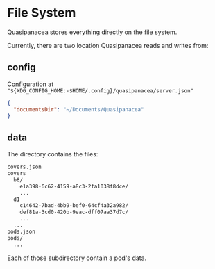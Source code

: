 # File System

Quasipanacea stores everything directly on the file system.

Currently, there are two location Quasipanacea reads and writes from:

## config

Configuration at `"${XDG_CONFIG_HOME:-$HOME/.config}/quasipanacea/server.json"`

```json
{
  "documentsDir": "~/Documents/Quasipanacea"
}
```

## data

The directory contains the files:

```txt
covers.json
covers
  b8/
    e1a398-6c62-4159-a8c3-2fa1038f8dce/
    ...
  d1
    c14642-7bad-4bb9-bef0-64cf4a32a982/
    def81a-3cd0-420b-9eac-dff07aa37d7c/
    ...
  ...
pods.json
pods/
  ...
```

Each of those subdirectory contain a pod's data.
